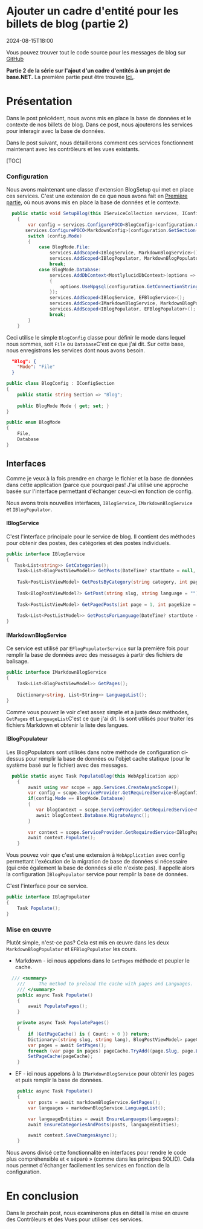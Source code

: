 # Ajouter un cadre d'entité pour les billets de blog (partie 2)

<!--category-- ASP.NET, Entity Framework -->
<datetime class="hidden">2024-08-15T18:00</datetime>

Vous pouvez trouver tout le code source pour les messages de blog sur [GitHub](https://github.com/scottgal/mostlylucidweb/tree/main/Mostlylucid/Blog)

**Partie 2 de la série sur l'ajout d'un cadre d'entités à un projet de base.NET.**
La première partie peut être trouvée [Ici.](/blog/addingentityframeworkforblogpostspt1).

# Présentation

Dans le post précédent, nous avons mis en place la base de données et le contexte de nos billets de blog. Dans ce post, nous ajouterons les services pour interagir avec la base de données.

Dans le post suivant, nous détaillerons comment ces services fonctionnent maintenant avec les contrôleurs et les vues existants.

[TOC]

### Configuration

Nous avons maintenant une classe d'extension BlogSetup qui met en place ces services. C'est une extension de ce que nous avons fait en [Première partie](/blog/addingentityframeworkforblogpostspt1), où nous avons mis en place la base de données et le contexte.

```csharp
  public static void SetupBlog(this IServiceCollection services, IConfiguration configuration)
    {
        var config = services.ConfigurePOCO<BlogConfig>(configuration.GetSection(BlogConfig.Section));
       services.ConfigurePOCO<MarkdownConfig>(configuration.GetSection(MarkdownConfig.Section));
        switch (config.Mode)
        {
            case BlogMode.File:
                services.AddScoped<IBlogService, MarkdownBlogService>();
                services.AddScoped<IBlogPopulator, MarkdownBlogPopulator>();
                break;
            case BlogMode.Database:
                services.AddDbContext<MostlylucidDbContext>(options =>
                {
                    options.UseNpgsql(configuration.GetConnectionString("DefaultConnection"));
                });
                services.AddScoped<IBlogService, EFBlogService>();
                services.AddScoped<IMarkdownBlogService, MarkdownBlogPopulator>();
                services.AddScoped<IBlogPopulator, EFBlogPopulator>();
                break;
        }
    }
```

Ceci utilise le simple `BlogConfig` classe pour définir le mode dans lequel nous sommes, soit `File` ou `Database`C'est ce que j'ai dit. Sur cette base, nous enregistrons les services dont nous avons besoin.

```json
  "Blog": {
    "Mode": "File"
  }
```

```csharp
public class BlogConfig : IConfigSection
{
    public static string Section => "Blog";
    
    public BlogMode Mode { get; set; }
}

public enum BlogMode
{
    File,
    Database
}
```

## Interfaces

Comme je veux à la fois prendre en charge le fichier et la base de données dans cette application (parce que pourquoi pas! J'ai utilisé une approche basée sur l'interface permettant d'échanger ceux-ci en fonction de config.

Nous avons trois nouvelles interfaces, `IBlogService`, `IMarkdownBlogService` et `IBlogPopulator`.

#### IBlogService

C'est l'interface principale pour le service de blog. Il contient des méthodes pour obtenir des postes, des catégories et des postes individuels.

```csharp
public interface IBlogService
{
   Task<List<string>> GetCategories();
    Task<List<BlogPostViewModel>> GetPosts(DateTime? startDate = null, string category = "");
    
    Task<PostListViewModel> GetPostsByCategory(string category, int page = 1, int pageSize = 10, string language = BaseService.EnglishLanguage);
    
    Task<BlogPostViewModel?> GetPost(string slug, string language = "");
    
    Task<PostListViewModel> GetPagedPosts(int page = 1, int pageSize = 10, string language = BaseService.EnglishLanguage);
    
    Task<List<PostListModel>> GetPostsForLanguage(DateTime? startDate = null, string category = "", string language = BaseService.EnglishLanguage);
}
```

#### IMarkdownBlogService

Ce service est utilisé par `EFlogPopulatorService` sur la première fois pour remplir la base de données avec des messages à partir des fichiers de balisage.

```csharp
public interface IMarkdownBlogService
{
    Task<List<BlogPostViewModel>> GetPages();
    
    Dictionary<string, List<String>> LanguageList();
}
```

Comme vous pouvez le voir c'est assez simple et a juste deux méthodes, `GetPages` et `LanguageList`C'est ce que j'ai dit. Ils sont utilisés pour traiter les fichiers Markdown et obtenir la liste des langues.

#### IBlogPopulateur

Les BlogPopulators sont utilisés dans notre méthode de configuration ci-dessus pour remplir la base de données ou l'objet cache statique (pour le système basé sur le fichier) avec des messages.

```csharp
  public static async Task PopulateBlog(this WebApplication app)
    {
        await using var scope = app.Services.CreateAsyncScope();
        var config = scope.ServiceProvider.GetRequiredService<BlogConfig>();
        if(config.Mode == BlogMode.Database)
        {
           var blogContext = scope.ServiceProvider.GetRequiredService<MostlylucidDbContext>();
           await blogContext.Database.MigrateAsync();
        }
    
        var context = scope.ServiceProvider.GetRequiredService<IBlogPopulator>();
        await context.Populate();
    }
```

Vous pouvez voir que c'est une extension à `WebApplication` avec config permettant l'exécution de la migration de base de données si nécessaire (qui crée également la base de données si elle n'existe pas). Il appelle alors la configuration `IBlogPopulator` service pour remplir la base de données.

C'est l'interface pour ce service.

```csharp
public interface IBlogPopulator
{
    Task Populate();
}
```

### Mise en œuvre

Plutôt simple, n'est-ce pas? Cela est mis en œuvre dans les deux `MarkdownBlogPopulator` et `EFBlogPopulator` les cours.

- Markdown - ici nous appelons dans le `GetPages` méthode et peupler le cache.

```csharp
  /// <summary>
    ///     The method to preload the cache with pages and Languages.
    /// </summary>
    public async Task Populate()
    {
        await PopulatePages();
    }

    private async Task PopulatePages()
    {
        if (GetPageCache() is { Count: > 0 }) return;
        Dictionary<(string slug, string lang), BlogPostViewModel> pageCache = new();
        var pages = await GetPages();
        foreach (var page in pages) pageCache.TryAdd((page.Slug, page.Language), page);
        SetPageCache(pageCache);
    }
```

- EF - ici nous appelons à la `IMarkdownBlogService` pour obtenir les pages et puis remplir la base de données.

```csharp
    public async Task Populate()
    {
        var posts = await markdownBlogService.GetPages();
        var languages = markdownBlogService.LanguageList();

        var languageEntities = await EnsureLanguages(languages);
        await EnsureCategoriesAndPosts(posts, languageEntities);

        await context.SaveChangesAsync();
    }

```

Nous avons divisé cette fonctionnalité en interfaces pour rendre le code plus compréhensible et « séparé » (comme dans les principes SOLID). Cela nous permet d'échanger facilement les services en fonction de la configuration.

# En conclusion

Dans le prochain post, nous examinerons plus en détail la mise en œuvre des Contrôleurs et des Vues pour utiliser ces services.